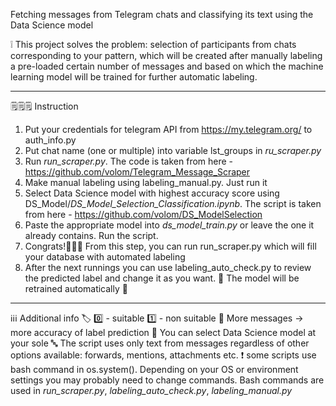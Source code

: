 Fetching messages from Telegram chats and classifying its text using the Data Science model

❕ This project solves the problem: selection of participants from chats corresponding to your pattern, which will be created after manually labeling a pre-loaded certain number of messages and based on which the machine learning model will be trained for further automatic labeling.

--------------------------------------------------------------

🗒🗒🗒 Instruction

1. Put your credentials for telegram API from https://my.telegram.org/ to auth_info.py
2. Put chat name (one or multiple) into variable lst_groups in *ru_scraper.py*
3. Run *run_scraper.py*. The code is taken from here - https://github.com/volom/Telegram_Message_Scraper
4. Make manual labeling using labeling_manual.py. Just run it
5. Select Data Science model with highest accuracy score using DS_Model/*DS_Model_Selection_Classification.ipynb*. The script is taken from here - https://github.com/volom/DS_ModelSelection
6. Paste the appropriate model into *ds_model_train.py* or leave the one it already contains. Run the script.
7. Congrats!🎉🎉🎉 From this step, you can run run_scraper.py which will fill your database with automated labeling
8. After the next runnings you can use labeling_auto_check.py to review the predicted label and change it as you want. 🤖 The model will be retrained automatically 🤖

--------------------------------------------------------------

ℹ️ℹ️ℹ️ Additional info
🏷 0️⃣ - suitable 1️⃣ - non suitable
🧠 More messages -> more accuracy of label prediction
🔭 You can select Data Science model at your sole
🔤 The script uses only text from messages regardless of other options available: forwards, mentions, attachments etc.
❗️ some scripts use bash command in os.system(). Depending on your OS or environment settings you may probably need to change commands. Bash commands are used in *run_scraper.py*, *labeling_auto_check.py*, *labeling_manual.py*
